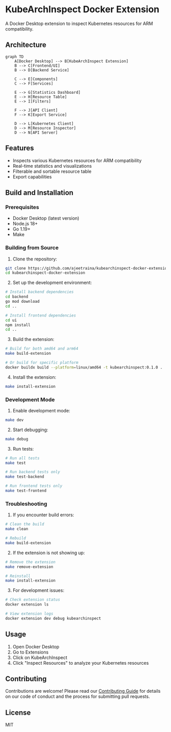 # KubeArchInspect Docker Extension

A Docker Desktop extension to inspect Kubernetes resources for ARM compatibility.

## Architecture

```mermaid
graph TD
    A[Docker Desktop] --> B[KubeArchInspect Extension]
    B --> C[Frontend/UI]
    B --> D[Backend Service]
    
    C --> E[Components]
    C --> F[Services]
    
    E --> G[Statistics Dashboard]
    E --> H[Resource Table]
    E --> I[Filters]
    
    F --> J[API Client]
    F --> K[Export Service]
    
    D --> L[Kubernetes Client]
    D --> M[Resource Inspector]
    D --> N[API Server]
```

## Features

- Inspects various Kubernetes resources for ARM compatibility
- Real-time statistics and visualizations
- Filterable and sortable resource table
- Export capabilities

## Build and Installation

### Prerequisites

- Docker Desktop (latest version)
- Node.js 18+
- Go 1.19+
- Make

### Building from Source

1. Clone the repository:
```bash
git clone https://github.com/ajeetraina/kubearchinspect-docker-extension.git
cd kubearchinspect-docker-extension
```

2. Set up the development environment:
```bash
# Install backend dependencies
cd backend
go mod download
cd ..

# Install frontend dependencies
cd ui
npm install
cd ..
```

3. Build the extension:
```bash
# Build for both amd64 and arm64
make build-extension

# Or build for specific platform
docker buildx build --platform=linux/amd64 -t kubearchinspect:0.1.0 .
```

4. Install the extension:
```bash
make install-extension
```

### Development Mode

1. Enable development mode:
```bash
make dev
```

2. Start debugging:
```bash
make debug
```

3. Run tests:
```bash
# Run all tests
make test

# Run backend tests only
make test-backend

# Run frontend tests only
make test-frontend
```

### Troubleshooting

1. If you encounter build errors:
```bash
# Clean the build
make clean

# Rebuild
make build-extension
```

2. If the extension is not showing up:
```bash
# Remove the extension
make remove-extension

# Reinstall
make install-extension
```

3. For development issues:
```bash
# Check extension status
docker extension ls

# View extension logs
docker extension dev debug kubearchinspect
```

## Usage

1. Open Docker Desktop
2. Go to Extensions
3. Click on KubeArchInspect
4. Click "Inspect Resources" to analyze your Kubernetes resources

## Contributing

Contributions are welcome! Please read our [Contributing Guide](docs/CONTRIBUTING.md) for details on our code of conduct and the process for submitting pull requests.

## License

MIT
